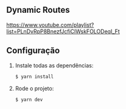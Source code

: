 ## Dynamic Routes

https://www.youtube.com/playlist?list=PLnDvRpP8BnezfJcfiClWskFOLODeqI_Ft

## Configuração

1. Instale todas as dependências:

   ```sh
   $ yarn install
   ```

2. Rode o projeto:

   ```sh
   $ yarn dev
   ```
